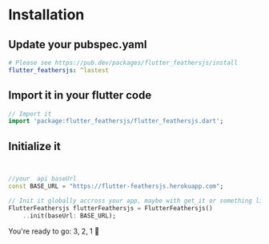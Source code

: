 # Installation


## Update your pubspec.yaml

```yaml
# Please see https://pub.dev/packages/flutter_feathersjs/install
flutter_feathersjs: ^lastest
```

## Import it in your flutter code

```dart
// Import it
import 'package:flutter_feathersjs/flutter_feathersjs.dart';

```

## Initialize it

```dart


//your  api baseUrl
const BASE_URL = "https://flutter-feathersjs.herokuapp.com";

// Init it globally accross your app, maybe with get_it or something like that
FlutterFeathersjs flutterFeathersjs = FlutterFeathersjs()
    ..init(baseUrl: BASE_URL);

```

You're ready to go: 3, 2, 1 :rocket:  